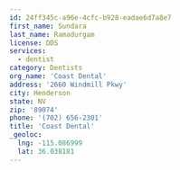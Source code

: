 ```yaml
---
id: 24ff345c-a96e-4cfc-b928-eadae6d7a8e7
first_name: Sundara
last_name: Ramadurgam
license: DDS
services:
  - dentist
category: Dentists
org_name: 'Coast Dental'
address: '2660 Windmill Pkwy'
city: Henderson
state: NV
zip: '89074'
phone: '(702) 656-2301'
title: 'Coast Dental'
_geoloc:
  lng: -115.086999
  lat: 36.038181
---
```

